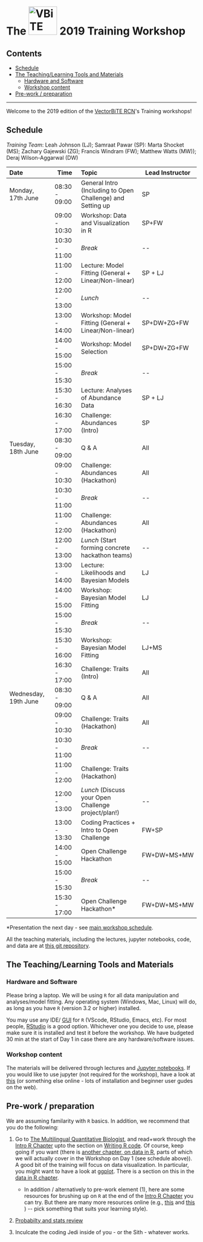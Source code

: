 # The <img src="notebooks/graphics/VB_logo.jpg" alt="VBiTE Logo" width="75"> 2019 Training Workshop <!-- omit in toc --> 

## Contents <!-- omit in toc --> 

- [Schedule](#schedule)
- [The Teaching/Learning Tools and Materials](#the-teachinglearning-tools-and-materials)
  - [Hardware and Software](#hardware-and-software)
  - [Workshop content](#workshop-content)
- [Pre-work / preparation](#pre-work--preparation)

---

Welcome to the 2019 edition of the [VectorBiTE RCN](http://vectorbite.org/)'s Training workshops!

## Schedule

*Training Team*: Leah Johnson (LJ); Samraat Pawar (SP): Marta Shocket (MS); Zachary Gajewski (ZG); Francis Windram (FW);  Matthew Watts (MW)); Deraj Wilson-Aggarwal (DW)

| Date                 | Time          | Topic                                      | Lead Instructor |
|:-------------------- | ------------- |:------------------------------------------ | ------ |
| Monday, 17th June    | 08:30 - 09:00 | General Intro (Including to Open Challenge) and Setting up       | SP              |
|                      | 09:00 - 10:30 | Workshop: Data and Visualization in R       | SP+FW      |
|                      | 10:30 - 11:00 | *Break*                                    | --              |
|                      | 11:00 - 12:00 | Lecture: Model Fitting (General + Linear/Non-linear)       | SP + LJ              |
|                      | 12:00 - 13:00 | *Lunch*                                    | --              |
|                      | 13:00 - 14:00 | Workshop: Model Fitting (General + Linear/Non-linear) | SP+DW+ZG+FW  |
|                      | 14:00 - 15:00 | Workshop: Model Selection | SP+DW+ZG+FW  |
|                      | 15:00 - 15:30 | *Break*                                   | --              |
|                      | 15:30 - 16:30 | Lecture: Analyses of Abundance Data | SP + LJ    |
|                      | 16:30 - 17:00 | Challenge: Abundances (Intro)      | SP  |
| Tuesday, 18th June   | 08:30 - 09:00 | Q & A       | All             |
|                      | 09:00 - 10:30 | Challenge: Abundances (Hackathon)      | All             |
|                      | 10:30 - 11:00 | *Break*                               | --              |
|                      | 11:00 - 12:00 | Challenge: Abundances (Hackathon) | All   |
|                      | 12:00 - 13:00 | *Lunch* (Start forming concrete hackathon teams)        | --              |
|                      | 13:00 - 14:00 |  Lecture: Likelihoods and Bayesian Models | LJ          |
|                      | 14:00 - 15:00 | Workshop: Bayesian Model Fitting          | LJ           |
|                      | 15:00 - 15:30 | *Break*                             | --              |
|                      | 15:30 - 16:00 | Workshop: Bayesian Model Fitting       | LJ+MS         |
|                      | 16:30 - 17:00 | Challenge: Traits  (Intro)       | All         |
| Wednesday, 19th June | 08:30 - 09:00 | Q & A                                      | All             |
|                      | 09:00 - 10:30 | Challenge: Traits  (Hackathon)            | All |
|                      | 10:30 - 11:00 | *Break*                                    | --              |
|                      | 11:00 - 12:00 | Challenge: Traits  (Hackathon)      |              |
|                      | 12:00 - 13:00 | *Lunch* (Discuss your Open Challenge project/plan!)  | --              |
|                      | 13:00 - 13:30 | Coding Practices + Intro to Open Challenge | FW+SP          |
|                      | 14:00 - 15:00 | Open Challenge Hackathon | FW+DW+MS+MW          |
|                      | 15:00 - 15:30 | *Break*                                    |    --             |
|                      | 15:30 - 17:00| Open Challenge Hackathon*|  FW+DW+MS+MW          |

*Presentation the next day - see [main workshop schedule](./VBiTE2019InfoPack.pdf).

All the teaching materials, including the lectures, jupyter notebooks, code, and data are at [this git repository](https://github.com/vectorbite/VBiTraining2).

## The Teaching/Learning Tools and Materials

### Hardware and Software

Please bring a laptop. We will be using `R` for all data manipulation and analyses/model fitting. Any operating system (Windows, Mac, Linux) will do, as long as you have `R` (version 3.2 or higher) installed. 

You may use any IDE/ [GUI](https://en.wikipedia.org/wiki/Graphical_user_interface) for `R` (VScode, RStudio, Emacs, etc). For most people, [RStudio](https://www.rstudio.com/) is a good option. Whichever one you decide to use, please make sure it is installed and test it before the workshop. We have budgeted 30 min at the start of Day 1 in case there are any hardware/software issues.

### Workshop content

The materials will be delivered through lectures and [Jupyter notebooks](https://jupyter.org/). If you would like to use jupyter (not required for the workshop), have a look at [this](https://nbviewer.jupyter.org/github/mhasoba/TheMulQuaBio/blob/master/notebooks/Appendix-JupyIntro.ipynb) (or something else online - lots of installation and beginner user gudes on the web).

## Pre-work / preparation

We are assuming familarity with `R` basics. In addition, we recommend that you do the following: 

1. Go to [The Multilingual Quantitative Biologist](https://mhasoba.github.io/TheMulQuaBio/), and read+work through the [Intro R Chapter](https://nbviewer.jupyter.org/github/mhasoba/TheMulQuaBio/blob/master/notebooks/07-R.ipynb) upto the section on [Writing R code](https://nbviewer.jupyter.org/github/mhasoba/TheMulQuaBio/blob/master/notebooks/07-R.ipynb#Writing-R-code). Of course, keep going if you want (there is [another chapter, on data in R](https://nbviewer.jupyter.org/github/mhasoba/TheMulQuaBio/blob/master/notebooks/08-Data_R.ipynb), parts of which we will actually cover in the Workshop on Day 1 (see schedule above)). A good bit of the training will focus on data visualization. In particular, you might want to have a look at [ggplot](http://ggplot.yhathq.com/). There is a section on this in the [data in R chapter](https://nbviewer.jupyter.org/github/mhasoba/TheMulQuaBio/blob/master/notebooks/08-Data_R.ipynb). 
   * In addition / alternatively to pre-work element (1), here are some resources for brushing up on `R` at the end of the [Intro R Chapter](https://nbviewer.jupyter.org/github/mhasoba/TheMulQuaBio/blob/master/notebooks/07-R.ipynb) you can try.
But there are many more resources online (e.g., [this](https://kingaa.github.io/R_Tutorial/) and [this](https://www.pluralsight.com/search?q=R) ) -- pick something that suits your learning style).

2. [Probabilty and stats review](https://github.com/vectorbite/VBiTraining2/blob/master/old_materials/VB_stats_review.pdf)

3. Inculcate the coding Jedi inside of you - or the Sith - whatever works.